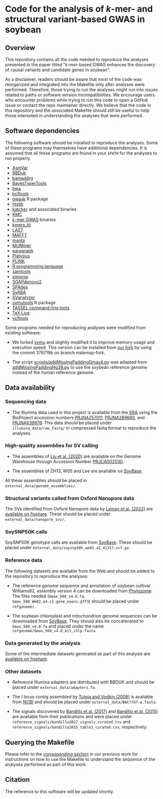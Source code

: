 # Code for the analysis of *k*-mer- and structural variant-based GWAS in soybean

## Overview

This repository contains all the code needed to reproduce the analyses
presented in the paper titled "*k*-mer-based GWAS enhances the discovery of
causal variants and candidate genes in soybean".

As a disclaimer, readers should be aware that most of the code was reorganized
and integrated into the Makefile only after analyses were performed.
Therefore, those trying to run the analyses might run into issues related to
paths or software version incompatibilities.  We encourage users who encounter
problems while trying to run this code to open a GitHub issue or contact the
repo maintainer directly. We believe that the code in this repository and the
associated Makefile should still be useful to help those interested in
understanding the analyses that were performed.

## Software dependencies

The following software should be installed to reproduce the analyses.  Some of
these programs may themselves have additional dependencies.  It is assumed that
all these programs are found in your `$PATH` for the analyses to run properly.

* [AsmVar](https://github.com/bioinformatics-centre/AsmVar)
* [BBDuk](https://jgi.doe.gov/data-and-tools/software-tools/bbtools/bb-tools-user-guide/bbduk-guide/)
* [bamaddrg](https://github.com/ekg/bamaddrg)
* [BayesTyperTools](https://github.com/bioinformatics-centre/BayesTyper)
* [bwa](https://github.com/lh3/bwa)
* [bcftools](https://github.com/samtools/bcftools)
* [gwask](https://github.com/malemay/gwask) R package
* [htslib](https://github.com/samtools/htslib)
* [katcher](https://github.com/malemay/katcher) and associated binaries
* [KMC](https://github.com/refresh-bio/KMC)
* [*k*-mer GWAS](https://github.com/voichek/kmersGWAS) binaries
* [kmers_ld](https://github.com/malemay/kmers_ld)
* [LAST](https://gitlab.com/mcfrith/last)
* [MAFFT](https://mafft.cbrc.jp/alignment/software/)
* [manta](https://github.com/Illumina/manta)
* [MUMmer](https://github.com/mummer4/mummer)
* [paragraph](https://github.com/Illumina/paragraph)
* [Platypus](https://www.well.ox.ac.uk/research/research-groups/lunter-group/lunter-group/platypus-a-haplotype-based-variant-caller-for-next-generation-sequence-data)
* [PLINK](https://www.cog-genomics.org/plink2)
* [R programming language](https://cran.r-project.org/)
* [samtools](https://github.com/samtools/samtools)
* [smoove](https://github.com/brentp/smoove)
* [SOAPdenovo2](https://github.com/aquaskyline/SOAPdenovo2)
* [SPAdes](https://github.com/ablab/spades)
* [SvABA](https://github.com/walaj/svaba)
* [SVanalyzer](https://github.com/nhansen/SVanalyzer)
* [svmutools](https://github.com/malemay/svmutools) R package
* [TASSEL command-line tools](https://bitbucket.org/tasseladmin/tassel-5-source/wiki/Home)
* [TeX Live](https://www.tug.org/texlive/)
* [vcftools](https://github.com/vcftools/vcftools)

Some programs needed for reproducing analyses were modified from existing software:

* We forked [svmu](https://github.com/mahulchak/svmu) and slightly modified it
  to improve memory usage and execution speed. This version can be installed
  from [our fork](https://github.com/malemay/svmu) by using the commit 378719b on
  branch malemay-fork.

* The script
  [scripts/addMissingPaddingGmax4.py](https://github.com/malemay/soybean_sv_paper/blob/master/scripts/addMissingPaddingGmax4.py)
was adapted from
[addMissingPaddingHg38.py](https://github.com/vgteam/sv-genotyping-paper/blob/master/human/misc-scripts/addMissingPaddingHg38.py)
to use the soybean reference genome instead of the human reference genome.

## Data availability

### Sequencing data

* The Illumina data used in this project is available from the
  [SRA](https://www.ncbi.nlm.nih.gov/sra) using the BioProject accession
  numbers [PRJNA257011](https://www.ncbi.nlm.nih.gov/bioproject/PRJNA257011),
  [PRJNA289660](https://www.ncbi.nlm.nih.gov/bioproject/PRJNA289660),
  and [PRJNA639876](https://www.ncbi.nlm.nih.gov/bioproject/PRJNA639876).
  This data should be placed under `illumina_data/raw_fastq/` in compressed
  fastq format to reproduce the analyses.

### High-quality assemblies for SV calling

* The assemblies of [Liu et al. (2020)](https://doi.org/10.1016/j.cell.2020.05.023)
  are available on the Genome Warehouse through Accession Number
  [PRJCA002030](https://ngdc.cncb.ac.cn/search/?dbId=gsa&q=PRJCA002030).

* The assemblies of ZH13, W05 and Lee are available on
  [SoyBase](https://soybase.org/GlycineBlastPages/blast_descriptions.php).

All these assemblies should be placed in `external_data/genome_assemblies/`.

### Structural variants called from Oxford Nanopore data

The SVs identified from Oxford Nanopore data by [Lemay et al. (2022)](https://doi.org/10.1186/s12915-022-01255-w)
are [available on figshare](https://doi.org/10.6084/m9.figshare.15127730.v1).
These should be placed under `external_data/nanopore_svs/`.

### SoySNP50K calls

SoySNP50K genotype calls are available from [SoyBase](https://soybase.org/snps/).
These should be placed under `external_data/soysnp50k_wm82.a2_41317.vcf.gz`.

### Reference data

The following datasets are available from the Web and should be added to the
repository to reproduce the analyses:

* The reference genome sequence and annotation of soybean cultivar Williams82,
  assembly version 4 can be downloaded from
  [Phytozome](https://phytozome-next.jgi.doe.gov/).  The files needed
  (`Gmax_508_v4.0.fa`, `Gmax_508_Wm82.a4.v1.gene_exons.gff3`) should be placed
  under `refgenome/`.

* The soybean chloroplast and mitochondrion genome sequences can be downloaded
  from
[SoyBase](https://www.soybase.org/GlycineBlastPages/blast_descriptions.php).
They should also be concatenated to `Gmax_508_v4.0.fa` and placed under the
name `refgenome/Gmax_508_v4.0_mit_chlp.fasta`

### Data generated by the analysis

Some of the intermediate datasets generated as part of this analysis are
 [available on figshare](https://doi.org/10.6084/m9.figshare.21699464.v3).

### Other datasets

* Reference Illumina adapters are distributed with BBDUK and should be placed
  under `external_data/adapters.fa`.

* The *I* locus contig assembled by [Tuteja and Vodkin (2008)](https://doi.org/10.2135/cropsci2007.10.0542tpg)
  is available from [NCBI](https://www.ncbi.nlm.nih.gov/nuccore/EF623854)
  and should be placed under `external_data/BAC77G7-a.fasta`.

* The signals discovered by [Bandillo et al. (2017)](https://doi.org/10.3835/plantgenome2016.06.0054)
	and [Bandillo et al. (2015)](https://doi.org/10.3835/plantgenome2015.04.0024) are available from their publications
	and were placed under `reference_signals/bandillo2017_signals_curated.tsv` and
	`reference_signals/bandillo2015_table1_curated.csv`, respectively.

## Querying the Makefile

Please refer to the
[corresponding section](https://github.com/malemay/soybean_sv_paper#querying-the-makefile) in
our previous work for instructions on how to use the Makefile to understand the
sequence of the analyses performed as part of this work.

## Citation

The reference to this software will be updated shortly.

